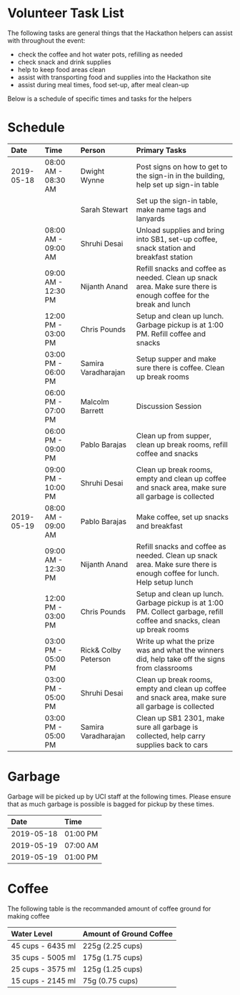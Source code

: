 # Volunteer Task List

The following tasks are general things that the Hackathon helpers can assist with throughout the event:

* check the coffee and hot water pots, refilling as needed
* check snack and drink supplies
* help to keep food areas clean
* assist with transporting food and supplies into the Hackathon site
* assist during meal times, food set-up, after meal clean-up

Below is a schedule of specific times and tasks for the helpers

# Schedule

| Date       | Time                | Person              | Primary Tasks |
| :--        | :--                 | :--                 | :-- |
| 2019-05-18 | 08:00 AM - 08:30 AM | Dwight Wynne        | Post signs on how to get to the sign-in in the building, help set up sign-in table  |
|            |                     | Sarah Stewart       | Set up the sign-in table, make name tags and lanyards |
|            | 08:00 AM - 09:00 AM | Shruhi Desai        | Unload supplies and bring into SB1, set-up coffee, snack station and breakfast station |
|            | 09:00 AM - 12:30 PM | Nijanth Anand       | Refill snacks and coffee as needed. Clean up snack area.  Make sure there is enough coffee for the break and lunch |
|            | 12:00 PM - 03:00 PM | Chris Pounds        | Setup and clean up lunch. Garbage pickup is at 1:00 PM. Refill coffee and snacks |
|            | 03:00 PM - 06:00 PM | Samira Varadharajan | Setup supper and make sure there is coffee. Clean up break rooms |
|            | 06:00 PM - 07:00 PM | Malcolm Barrett     | Discussion Session |
|            | 06:00 PM - 09:00 PM | Pablo Barajas       | Clean up from supper, clean up break rooms, refill coffee and snacks |
|            | 09:00 PM - 10:00 PM | Shruhi Desai        | Clean up break rooms, empty and clean up coffee and snack area, make sure all garbage is collected |
| 2019-05-19 | 08:00 AM - 09:00 AM | Pablo Barajas       | Make coffee, set up snacks and breakfast |
|            | 09:00 AM - 12:30 PM | Nijanth Anand       | Refill snacks and coffee as needed. Clean up snack area. Make sure there is enough coffee for lunch. Help setup lunch |
|            | 12:00 PM - 03:00 PM | Chris Pounds        | Setup and clean up lunch. Garbage pickup is at 1:00 PM. Collect garbage, refill coffee and snacks, clean up break rooms |
|            | 03:00 PM - 05:00 PM | Rick& Colby Peterson| Write up what the prize was and what the winners did, help take off the signs from classrooms |
|            | 03:00 PM - 05:00 PM | Shruhi Desai        | Clean up break rooms, empty and clean up coffee and snack area, make sure all garbage is collected |
|            | 03:00 PM - 05:00 PM | Samira Varadharajan | Clean up SB1 2301, make sure all garbage is collected, help carry supplies back to cars |


# Garbage

Garbage will be picked up by UCI staff at the following times. Please ensure that as much garbage is possible is bagged for pickup by these times.

| Date       | Time     |
| :--        | :--      |
| 2019-05-18 | 01:00 PM |
| 2019-05-19 | 07:00 AM |
| 2019-05-19 | 01:00 PM |

# Coffee

The following table is the recommanded amount of coffee ground for making coffee

| Water Level       | Amount of Ground Coffee |
| :--               | :--                     |
| 45 cups - 6435 ml | 225g (2.25 cups)        |
| 35 cups - 5005 ml | 175g (1.75 cups)        |
| 25 cups - 3575 ml | 125g (1.25 cups)        |
| 15 cups - 2145 ml |  75g (0.75 cups)        |
